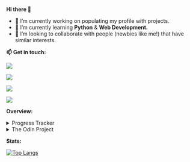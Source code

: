 <strong>Hi there 👋</strong>

- 🔭 I’m currently working on populating my profile with projects.
- 🌱 I’m currently learning <strong>Python</strong> & <strong>Web Development.</strong>
- 👯 I’m looking to collaborate with people (newbies like me!) that have similar interests.

</p>

**📫 Get in touch:**

<a href="https://discord.com/" target="blank"><img src="https://dcbadge.vercel.app/api/shield/293195887952396289?compact=true" /></a>

<a href="mailto:gjaledesma@outlook.com" target="blank"><img src="https://img.shields.io/badge/Outlook-0078D4?style=for-the-badge&logo=microsoft-outlook&logoColor=white/" /></a>

<a href="https://www.coursera.org/user/06d87c718869ff93519589521158e269" target="blank"><img src="https://img.shields.io/badge/Coursera-%230056D2.svg?style=for-the-badge&logo=Coursera&logoColor=white" /></a>

<a href="https://profile.edx.org/u/gja_ledesma" target="blank"><img src="https://img.shields.io/badge/edX-%2302262B.svg?style=for-the-badge&logo=edX&logoColor=white" /></a>


<strong>Overview:</strong>
<details>
<summary>Progress Tracker</summary>
<br>

This section documents my accomplishments and progress across selected MOOC platforms.

Platforms/sites used:
- [**Coursera**](https://coursera.org/) ([Profile](https://www.coursera.org/user/06d87c718869ff93519589521158e269))
- [**edX**](https://edx.org/) ([Profile](https://profile.edx.org/u/gja_ledesma))

<!-- Coursera section -->
## Coursera
**Courses completed**:
|  Course    |  Offered By | Field | Certificate |
| :--------: | :---------: | :---: | :---------: |
| [Learn to Program: The Fundamentals](https://www.coursera.org/learn/learn-to-program) ([Assignments](https://github.com/neo-ran/coursera-learn-to-program)) | `University of Toronto` | Software Development | [Link](https://www.coursera.org/account/accomplishments/records/9UFQ9HBT4SNW) |
| [Introduction to User Experience Design](https://www.coursera.org/learn/user-experience-design) | `Georgia Institute of Technology` | Design and Product | [Link](https://coursera.org/share/3f22a122b1cc43354d7cdda950f157b4) |
| [Learning How to Learn: Powerful mental tools to help you master tough subjects](https://www.coursera.org/learn/learning-how-to-learn) | `Deep Teaching Solutions` | Personal Development | - |
| [Information Security: Context and Introduction](https://www.coursera.org/learn/information-security-data) | `University of London & Royal Holloway, University of London` | Computer Security and Networks | [Link](https://www.coursera.org/account/accomplishments/records/8MZDYZKH8A2D) |
| [COVID-19 Contact Tracing](https://www.coursera.org/learn/covid-19-contact-tracing) | `Johns Hopkins University`| Public Health | [Link](https://www.coursera.org/account/accomplishments/records/98B8DNM5Q8UP) |
| [A Tour of Google Cloud Hands-on Labs](https://www.coursera.org/projects/googlecloud-a-tour-of-google-cloud-hands-on-labs-5s3nf) | `Google Cloud Training` | Cloud Computing | [Link](https://www.coursera.org/account/accomplishments/verify/TR87BYGHBLZ6) |
| [Programming for Everybody (Getting Started with Python)](https://www.coursera.org/learn/python) | `University of Michigan` | Software Development | [Link](https://www.coursera.org/account/accomplishments/records/4PAFTEFVK34G) |
| [Crash Course on Python](https://www.coursera.org/learn/python-crash-course) | `Google` | Support and Operations | [Link](https://www.coursera.org/account/accomplishments/verify/LPYVRPWTKN9U)

<!--
| [HTML, CSS, and JavaScript for Web Developers](https://www.coursera.org/learn/html-css-javascript-for-web-developers?) | `Johns Hopkins University` | Mobile and Web Development | [Link]()
-->

<!-- edX section -->
## edX
**Course(s) completed**:
| Course | Offered By | Subject | Certificate |
| :----: | :--------: | :-----: | :---------: |
| [CS50's Understanding Technology](https://www.edx.org/course/cs50s-understanding-technology) ([alt](https://cs50.harvard.edu/technology/2017/)) | `Harvard University` | Computer Science | [Link](https://cs50.harvard.edu/certificates/2e7c47d4-69b5-42ad-9385-5f11475f6cab) (Free CS50 Certificate) |

**Course(s) pending**:
| Course | Offered By | Subject | Starts on: |
| :----: | :--------: | :---: | :--------: |
| [Introduction to Computer Science and Programming Using Python](https://www.edx.org/course/introduction-to-computer-science-and-programming-7) | `Massachusetts Institute of Technology` | Computer Science | 1st of June, 2022 |
</details>

<details>
<summary>The Odin Project</summary>
<br>

[**About:**](https://www.theodinproject.com/about)
> *The Odin Project is one of those "What I wish I had when I was learning" resources. Not everyone has access to a computer science education or the funds to attend an intensive coding school and neither of those is right for everyone anyway. This project is designed to fill in the gap for people who are trying to hack it on their own but still want a high quality education.*

**Output:**
- Project: Recipes (HTML Foundations)
    - [Code repository](https://github.com/neo-ran/odin-recipes)
    - [Live preview](https://neo-ran.github.io/odin-recipes/)

- Project: Landing Page (Flexbox)
    - [Code repository](https://github.com/neo-ran/landing-page)
    - [Live preview](https://neo-ran.github.io/landing-page/)
</details>

**Stats:** 

[![Top Langs](https://github-readme-stats.vercel.app/api/top-langs/?username=neo-ran&layout=compact&show_icons=true&theme=tokyonight)](https://github.com/neo-ran/github-readme-stats)

<!-- 
<details>
<summary>bucketlist-winget</summary>


</details>
-->

<!-- 
## 
(Banners with Coursera, edx, mail, etc.)

## Highlights:
Certificates:
(PYFE, LTP, etc.)

Projects:
(batch script, etc.)
-->

<!--
**neo-ran/neo-ran** is a ✨ _special_ ✨ repository because its `README.md` (this file) appears on your GitHub profile.

Here are some ideas to get you started:
- 🤔 I’m looking for help with ...



- 💬 Ask me about ...
- ⚡ Fun fact: ...
-->